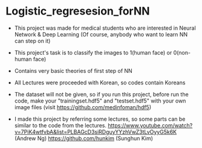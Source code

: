 # Logistic_regresesion_forNN
* This project was made for medical students who are interested in Neural Network & Deep Learning
(Of course, anybody who want to learn NN can step on it)
* This project's task is to classify the images to 1(human face) or 0(non-human face)
* Contains very basic theories of first step of NN
* All Lectures were proceeded with Korean, so codes contain Koreans
* The dataset will not be given, so if you run this project, before run the code, make your "trainingset.hdf5" and "testset.hdf5" with your own image files (visit https://github.com/medinfoman/hdf5)


* I made this project by referring some lectures, so some parts can be similar to the code from the lectures.
https://www.youtube.com/watch?v=7PiK4wtfvbA&list=PLBAGcD3siRDguyYYzhVwZ3tLvOyyG5k6K (Andrew Ng)
https://github.com/hunkim (Sunghun Kim)
